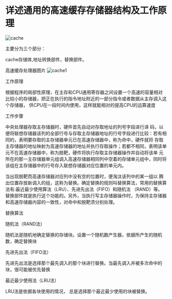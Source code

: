 # 详述通用的高速缓存存储器结构及工作原理 

![cache](http://a4.att.hudong.com/31/12/01000000000000119081287936231.jpg)

主要分为三个部分：

cache存储体,地址转换部件，替换部件。

高速缓存处理器图片
![cache1](https://gss3.bdstatic.com/-Po3dSag_xI4khGkpoWK1HF6hhy/baike/c0%3Dbaike272%2C5%2C5%2C272%2C90/sign=f631d4c9e51190ef15f69a8daf72f673/574e9258d109b3deef86e04ccebf6c81800a4cdc.jpg)

工作原理

根据程序的局部性原理，在主存和CPU通用寄存器之间设置一个高速的容量相对比较小的存储器，把正在执行的指令地址附近的一部分指令或者数据从主存调入这个存储器，
供CPU在一段时间内使用，这样就能相对的提高CPU的运算速度

工作步骤

中央处理器存取主存储器时，硬件首先自动对存取地址的列号字段进行译
码，以便将联想存储器该列的全部行号与存取主存储器地址的行号字段进行比较：若有相同的，表明要存取的主存储器单元已在高速存储器中，称为命中，硬件就将
存取主存储器的地址映射为高速存储器的地址并执行存取操作；若都不相同，表明该单元不在高速存储器中，称为脱靶，硬件将执行存取主存储器操作并自动将该单
元所在的那一主存储器单元组调入高速存储器相同列中空着的存储单元组中，同时将该组在主存储器中的行号存入联想存储器对应位置的单元内。

当出现脱靶而高速存储器对应列中没有空的位置时，便淘汰该列中的某一组以
腾出位置存放新调入的组，这称为替换。确定替换的规则叫替换算法，常用的替换算法有:最近最少使用算法（LRU）、先进先出法（FIFO）和随机法
（RAND）等。替换部件就是执行这个功能的。另外，当执行写主存储器操作时，为保持主存储器和高速存储器内容的一致性，对命中和脱靶须分别处理。

替换算法

随机法（RAND法）

随机法是随机地确定替换的存储块。设置一个随机数产生器，依据所产生的随机数，确定替换块

先进先出法（FIFO法）

先进先出法是选择那个最先调入的那个块进行替换。当最先调入并被多次命中的块，很可能被优先替换

最近最少使用法（LRU法）

LRU法是依据各块使用的情况， 总是选择那个最近最少使用的块被替换。
